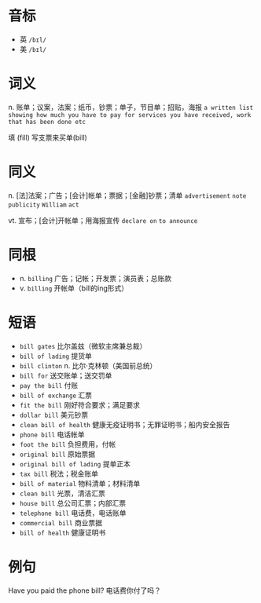 # 音标

- 英 `/bɪl/`
- 美 `/bɪl/`

# 词义

n. 账单；议案，法案；纸币，钞票；单子，节目单；招贴，海报
`a written list showing how much you have to pay for services you have received, work that has been done etc`



填 (fill) 写支票来买单(bill)

# 同义

n. [法]法案；广告；[会计]帐单；票据；[金融]钞票；清单
`advertisement` `note` `publicity` `William` `act`

vt. 宣布；[会计]开帐单；用海报宣传
`declare on` `to announce`

# 同根

- n. `billing` 广告；记帐；开发票；演员表；总账款
- v. `billing` 开帐单（bill的ing形式）

# 短语

- `bill gates` 比尔盖兹（微软主席兼总裁）
- `bill of lading` 提货单
- `bill clinton` n. 比尔·克林顿（美国前总统）
- `bill for` 送交账单；送交罚单
- `pay the bill` 付账
- `bill of exchange` 汇票
- `fit the bill` 刚好符合要求；满足要求
- `dollar bill` 美元钞票
- `clean bill of health` 健康无疫证明书；无罪证明书；船内安全报告
- `phone bill` 电话帐单
- `foot the bill` 负担费用，付帐
- `original bill` 原始票据
- `original bill of lading` 提单正本
- `tax bill` 税法；税金账单
- `bill of material` 物料清单；材料清单
- `clean bill` 光票，清洁汇票
- `house bill` 总公司汇票；内部汇票
- `telephone bill` 电话费，电话账单
- `commercial bill` 商业票据
- `bill of health` 健康证明书

# 例句

Have you paid the phone bill?
电话费你付了吗？



